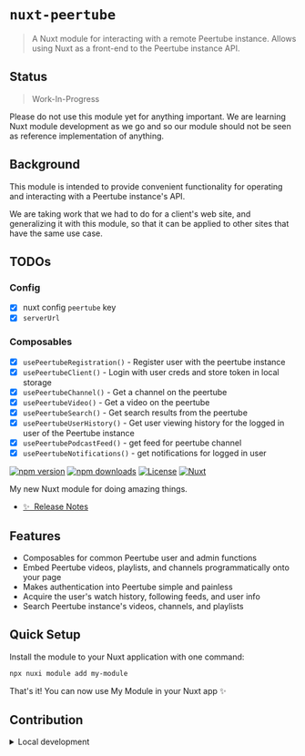 # `nuxt-peertube`

> A Nuxt module for interacting with a remote Peertube instance. Allows
> using Nuxt as a front-end to the Peertube instance API.

## Status

> Work-In-Progress

Please do not use this module yet for anything important. We are learning
Nuxt module development as we go and so our module should not be seen as
reference implementation of anything.

## Background

This module is intended to provide convenient functionality for operating
and interacting with a Peertube instance's API.

We are taking work that we had to do for a client's web site, and
generalizing it with this module, so that it can be applied to other sites
that have the same use case.

## TODOs

### Config

- [x] nuxt config `peertube` key
- [x] `serverUrl`

### Composables

- [x] `usePeertubeRegistration()` - Register user with the peertube
      instance
- [x] `usePeertubeClient()` - Login with user creds and store token in
      local storage
- [x] `usePeertubeChannel()` - Get a channel on the peertube
- [x] `usePeertubeVideo()` - Get a video on the peertube
- [x] `usePeertubeSearch()` - Get search results from the peertube
- [x] `usePeertubeUserHistory()` - Get user viewing history for the logged
      in user of the Peertube instance
- [x] `usePeertubePodcastFeed()` - get feed for peertube channel
- [x] `usePeertubeNotifications()` - get notifications for logged in user

[![npm version][npm-version-src]][npm-version-href]
[![npm downloads][npm-downloads-src]][npm-downloads-href]
[![License][license-src]][license-href]
[![Nuxt][nuxt-src]][nuxt-href]

My new Nuxt module for doing amazing things.

- [✨ &nbsp;Release Notes](/CHANGELOG.md)
  <!-- - [🏀 Online playground](https://stackblitz.com/github/your-org/my-module?file=playground%2Fapp.vue) -->
  <!-- - [📖 &nbsp;Documentation](https://example.com) -->

## Features

<!-- Highlight some of the features your module provide here -->

- Composables for common Peertube user and admin functions
- Embed Peertube videos, playlists, and channels programmatically onto your page
- Makes authentication into Peertube simple and painless
- Acquire the user's watch history, following feeds, and user info
- Search Peertube instance's videos, channels, and playlists

## Quick Setup

Install the module to your Nuxt application with one command:

```bash
npx nuxi module add my-module
```

That's it! You can now use My Module in your Nuxt app ✨

## Contribution

<details>
  <summary>Local development</summary>
  
  ```bash
  # Install dependencies
  npm install
  
  # Generate type stubs
  npm run dev:prepare
  
  # Develop with the playground
  npm run dev
  
  # Build the playground
  npm run dev:build
  
  # Run ESLint
  npm run lint
  
  # Run Vitest
  npm run test
  npm run test:watch
  
  # Release new version
  npm run release
  ```

</details>

<!-- Badges -->

[npm-version-src]: https://img.shields.io/npm/v/my-module/latest.svg?style=flat&colorA=020420&colorB=00DC82
[npm-version-href]: https://npmjs.com/package/my-module
[npm-downloads-src]: https://img.shields.io/npm/dm/my-module.svg?style=flat&colorA=020420&colorB=00DC82
[npm-downloads-href]: https://npmjs.com/package/my-module
[license-src]: https://img.shields.io/npm/l/my-module.svg?style=flat&colorA=020420&colorB=00DC82
[license-href]: https://npmjs.com/package/my-module
[nuxt-src]: https://img.shields.io/badge/Nuxt-020420?logo=nuxt.js
[nuxt-href]: https://nuxt.com
